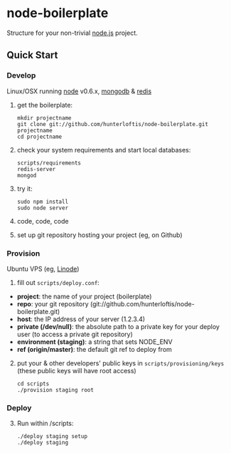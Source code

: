 # node-boilerplate
      
Structure for your non-trivial [node.js](http://nodejs.org) project.

## Quick Start

### Develop

Linux/OSX running [node](http://nodejs.org) v0.6.x, [mongodb](http://mongodb.org) & [redis](http://redis.io)

1. get the boilerplate:

    ```shell
    mkdir projectname
    git clone git://github.com/hunterloftis/node-boilerplate.git projectname
    cd projectname
    ```

2. check your system requirements and start local databases:

    ```shell
    scripts/requirements
    redis-server
    mongod
    ```

3. try it:

    ```shell
    sudo npm install
    sudo node server
    ```

4. code, code, code
5. set up git repository hosting your project (eg, on Github)

### Provision
  
Ubuntu VPS (eg, [Linode](http://linode.com))

1. fill out `scripts/deploy.conf`:
    
  - **project**: the name of your project (boilerplate)
  - **repo**: your git repository (git://github.com/hunterloftis/node-boilerplate.git)
  - **host**: the IP address of your server (1.2.3.4)
  - **private (/dev/null)**: the absolute path to a private key for your deploy user (to access a private git repository)
  - **environment (staging)**: a string that sets NODE_ENV
  - **ref (origin/master)**: the default git ref to deploy from
  
2. put your & other developers' public keys in `scripts/provisioning/keys`
   (these public keys will have root access)
  
    ```
    cd scripts
    ./provision staging root
    ```

### Deploy
  
3. Run within /scripts:

    ```
    ./deploy staging setup
    ./deploy staging
    ```